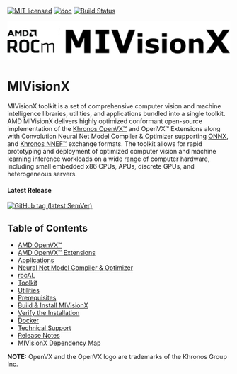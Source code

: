 [![MIT licensed](https://img.shields.io/badge/license-MIT-blue.svg)](https://opensource.org/licenses/MIT)
[![doc](https://img.shields.io/badge/doc-readthedocs-blueviolet)](https://gpuopen-professionalcompute-libraries.github.io/MIVisionX/)
[![Build Status](https://travis-ci.com/GPUOpen-ProfessionalCompute-Libraries/MIVisionX.svg?branch=master)](https://travis-ci.com/GPUOpen-ProfessionalCompute-Libraries/MIVisionX)

![MIVisionX](images/MIVisionX.png)

# MIVisionX

MIVisionX toolkit is a set of comprehensive computer vision and machine intelligence libraries, utilities, and applications bundled into a single toolkit. AMD MIVisionX delivers highly optimized conformant open-source implementation of the <a href="https://www.khronos.org/openvx/" target="_blank">Khronos OpenVX&trade;</a> and OpenVX&trade; Extensions along with Convolution Neural Net Model Compiler & Optimizer supporting <a href="https://onnx.ai/" target="_blank">ONNX</a>, and <a href="https://www.khronos.org/nnef" target="_blank">Khronos NNEF&trade;</a> exchange formats. The toolkit allows for rapid prototyping and deployment of optimized computer vision and machine learning inference workloads on a wide range of computer hardware, including small embedded x86 CPUs, APUs, discrete GPUs, and heterogeneous servers.

#### Latest Release

[![GitHub tag (latest SemVer)](https://img.shields.io/github/v/tag/GPUOpen-ProfessionalCompute-Libraries/MIVisionX?style=for-the-badge)](https://github.com/GPUOpen-ProfessionalCompute-Libraries/MIVisionX/releases)

## Table of Contents
- [AMD OpenVX™](amd-openvx.md)
- [AMD OpenVX™ Extensions](amd-openvx-extensions.md)
- [Applications](applications.md)
- [Neural Net Model Compiler \& Optimizer](neural-net-model-compiler--optimizer.md)
- [rocAL](rocal.md)
- [Toolkit](toolkit.md)
- [Utilities](utilities.md)
- [Prerequisites](prerequisites.md)
- [Build \& Install MIVisionX](build--install-mivisionx.md)
- [Verify the Installation](verify-the-installation.md)
- [Docker](docker.md)
- [Technical Support](technical-support.md)
- [Release Notes](release-notes.md)
- [MIVisionX Dependency Map](mivisionx-dependency-map.md)

**NOTE:** OpenVX and the OpenVX logo are trademarks of the Khronos Group Inc.
